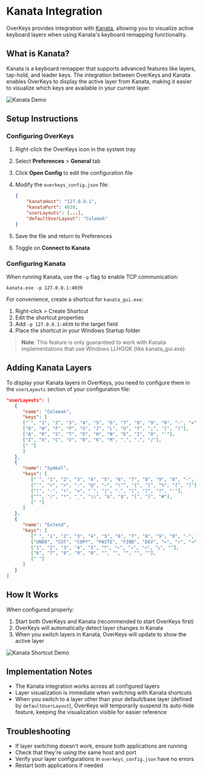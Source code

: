 # Kanata Integration

OverKeys provides integration with [Kanata](https://github.com/jtroo/kanata), allowing you to visualize active keyboard layers when using Kanata's keyboard remapping functionality.

## What is Kanata?

Kanata is a keyboard remapper that supports advanced features like layers, tap-hold, and leader keys. The integration between OverKeys and Kanata enables OverKeys to display the active layer from Kanata, making it easier to visualize which keys are available in your current layer.

![Kanata Demo](https://github.com/user-attachments/assets/5e7878d8-b51d-447d-946d-6ffeb063701c)

## Setup Instructions

### Configuring OverKeys

1. Right-click the OverKeys icon in the system tray
2. Select **Preferences** > **General** tab
3. Click **Open Config** to edit the configuration file
4. Modify the `overkeys_config.json` file:

   ```json
   {
       "kanataHost": "127.0.0.1",
       "kanataPort": 4039,
       "userLayouts": [...],
       "defaultUserLayout": "Colemak"
   }
   ```

5. Save the file and return to Preferences
6. Toggle on **Connect to Kanata**

### Configuring Kanata

When running Kanata, use the `-p` flag to enable TCP communication:

```pwsh
kanata.exe -p 127.0.0.1:4039
```

For convenience, create a shortcut for `kanata_gui.exe`:

1. Right-click > Create Shortcut
2. Edit the shortcut properties
3. Add `-p 127.0.0.1:4039` to the target field
4. Place the shortcut in your Windows Startup folder

> **Note**: This feature is only guaranteed to work with Kanata implementations that use Windows LLHOOK (like kanata_gui.exe).

## Adding Kanata Layers

To display your Kanata layers in OverKeys, you need to configure them in the `userLayouts` section of your configuration file:

```json
"userLayouts": [
   {
      "name": "Colemak",
      "keys": [
      ["`", "1", "2", "3", "4", "5", "6", "7", "8", "9", "0", "-", "=", "BSPC"],
      ["Q", "W", "F", "P", "G", "J", "L", "U", "Y", ";", "[", "]"],
      ["A", "R", "S", "T", "D", "H", "N", "E", "I", "O", "'"],
      ["Z", "X", "C", "V", "B", "K", "M", ",", ".", "/"],
      [" "]
      ]
   },
   {
      "name": "Symbol",
      "keys": [
         ["`", "1", "2", "3", "4", "5", "6", "7", "8", "9", "0", "-", "=", "BSPC"],
         ["'", "<", ">", ":", "@", "~", "\"", "{", "}", "%", "[", "]"],
         ["!", "-", "+", "=", "`", "|", ".", "(", ")", "?", "'"],
         ["^", "/", "*", "_", "\\", "&", "$", "[", "]", "#"],
         [" "]
      ]
   },
   {
      "name": "Extend",
      "keys": [
         ["`", "1", "2", "3", "4", "5", "6", "7", "8", "9", "0", "-", "=", "BSPC"],
         ["UNDO", "CUT", "COPY", "PASTE", "FIND", "DEV", "⇤", "↑", "⇥", "", "", ""],
         ["1", "2", "3", "4", "5", "⤒", "←", "↓", "→", "⤓", ""],
         ["6", "7", "8", "9", "0", "", "", "", "", ""],
         [" "]
      ]
   }
]
```

## How It Works

When configured properly:

1. Start both OverKeys and Kanata (recommended to start OverKeys first)
2. OverKeys will automatically detect layer changes in Kanata
3. When you switch layers in Kanata, OverKeys will update to show the active layer

![Kanata Shortcut Demo](https://github.com/user-attachments/assets/ab50455d-52e4-44b5-a409-c90f1e07c15b)

## Implementation Notes

- The Kanata integration works across all configured layers
- Layer visualization is immediate when switching with Kanata shortcuts
- When you switch to a layer other than your default/base layer (defined by `defaultUserLayout`), OverKeys will temporarily suspend its auto-hide feature, keeping the visualization visible for easier reference

## Troubleshooting

- If layer switching doesn't work, ensure both applications are running
- Check that they're using the same host and port
- Verify your layer configurations in `overkeys_config.json` have no errors
- Restart both applications if needed

